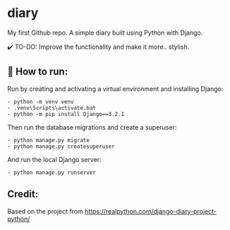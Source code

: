 # diary
My first Github repo. A simple diary built using Python with Django.

✔️ TO-DO: Improve the functionality and make it more.. stylish.

## 💨 How to run:
Run by creating and activating a virtual environment and installing Django:

```
- python -m venv venv
- .venv\Scripts\activate.bat
- python -m pip install Django==3.2.1
```

Then run the database migrations and create a superuser:

```
- python manage.py migrate
- python manage.py createsuperuser
```

And run the local Django server:
```
- python manage.py runserver
```

## Credit:
Based on the project from https://realpython.com/django-diary-project-python/